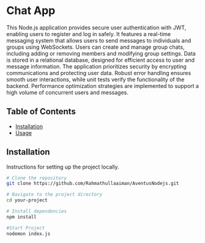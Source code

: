 # Chat App
This Node.js application provides secure user authentication with JWT, enabling users to register and log in safely. It features a real-time messaging system that allows users to send messages to individuals and groups using WebSockets. Users can create and manage group chats, including adding or removing members and modifying group settings. Data is stored in a relational database, designed for efficient access to user and message information. The application prioritizes security by encrypting communications and protecting user data. Robust error handling ensures smooth user interactions, while unit tests verify the functionality of the backend. Performance optimization strategies are implemented to support a high volume of concurrent users and messages.

## Table of Contents

- [Installation](#installation)
- [Usage](#usage)
## Installation

Instructions for setting up the project locally.

```bash
# Clone the repository
git clone https://github.com/Rahmathullaaiman/AventusNodejs.git

# Navigate to the project directory
cd your-project

# Install dependencies
npm install

#Start Project
nodemon index.js


